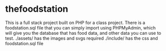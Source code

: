 # thefoodstation
This is a full stack project built on PHP for a class project.
There is a foodstation.sql file that you can simply import using PHPMyAdmin,
which will give you the database that has food data, and other data you can
use to test.
./assets/ has the images and svgs required
./include/ has the css and foodstation.sql file

